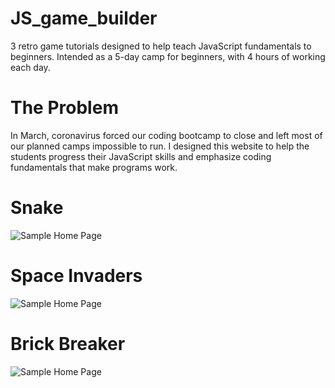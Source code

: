 # JS_game_builder
3 retro game tutorials designed to help teach JavaScript fundamentals to beginners. Intended as a 5-day camp for beginners, with 4 hours of working each day.

# The Problem
In March, coronavirus forced our coding bootcamp to close and left most of our planned camps impossible to run. I designed this website to help the students progress their JavaScript skills and emphasize coding fundamentals that make programs work.


# Snake
![Sample Home Page](https://mikebrownie.github.io\code-ninjas\resources\images\snake.PNG)

# Space Invaders
![Sample Home Page](https://mikebrownie.github.io\code-ninjas\resources\images\space.PNG)

# Brick Breaker
![Sample Home Page](https://mikebrownie.github.io\code-ninjas\resources\images\brick_breaker.PNG)
